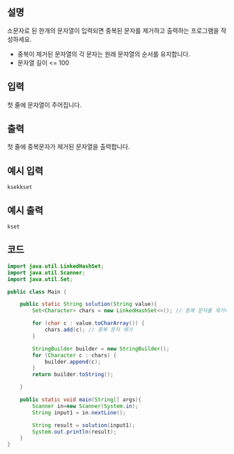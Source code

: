 ## 설명
소문자로 된 한개의 문자열이 입력되면 중복된 문자를 제거하고 출력하는 프로그램을 작성하세요.

* 중복이 제거된 문자열의 각 문자는 원래 문자열의 순서를 유지합니다.
* 문자열 길이 <= 100

## 입력
첫 줄에 문자열이 주어집니다.

## 출력
첫 줄에 중복문자가 제거된 문자열을 출력합니다.

## 예시 입력
```
ksekkset
```

## 예시 출력
```
kset
```

## 코드
```java
import java.util.LinkedHashSet;
import java.util.Scanner;
import java.util.Set;

public class Main {

    public static String solution(String value){
        Set<Character> chars = new LinkedHashSet<>(); // 중복 문자를 제거하면서 순서를 유지하기 위해서 LinkedHashSet 사용

        for (char c : value.toCharArray()) {
            chars.add(c); // 중복 문자 제거
        }

        StringBuilder builder = new StringBuilder();
        for (Character c : chars) {
            builder.append(c);
        }
        return builder.toString();

    }

    public static void main(String[] args){
        Scanner in=new Scanner(System.in);
        String input1 = in.nextLine();

        String result = solution(input1);
        System.out.println(result);
    }
}
```